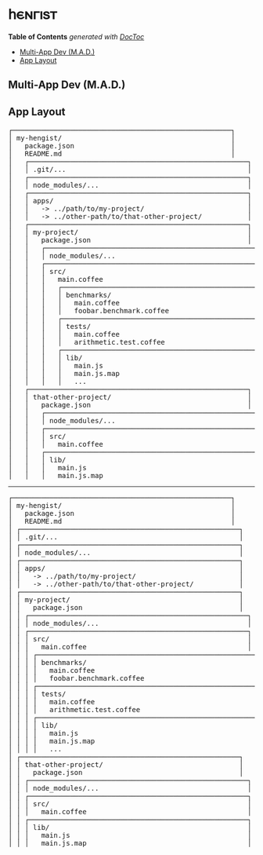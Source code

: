 
# 𐌷𐌴𐌽𐌲𐌹𐍃𐍄

<!-- START doctoc generated TOC please keep comment here to allow auto update -->
<!-- DON'T EDIT THIS SECTION, INSTEAD RE-RUN doctoc TO UPDATE -->
**Table of Contents**  *generated with [DocToc](https://github.com/thlorenz/doctoc)*

- [Multi-App Dev (M.A.D.)](#multi-app-dev-mad)
- [App Layout](#app-layout)

<!-- END doctoc generated TOC please keep comment here to allow auto update -->



## Multi-App Dev (M.A.D.)

## App Layout



<pre>
┌─────────────────────────────────────────────────────┐
│ my-hengist/                                         │
│   package.json                                      │
│   README.md                                         │
│   ┌─────────────────────────────────────────────────────┐
│   │ .git/...                                            │
│   ┌─────────────────────────────────────────────────────┐
│   │ node_modules/...                                    │
│   ┌─────────────────────────────────────────────────────┐
│   │ apps/                                               │
│   │   -> ../path/to/my-project/                         │
│   │   -> ../other-path/to/that-other-project/           │
│   ┌─────────────────────────────────────────────────────┐
│   │ my-project/                                         │
│   │   package.json                                      │
│   │   ┌─────────────────────────────────────────────────────┐
│   │   │ node_modules/...                                    │
│   │   ┌─────────────────────────────────────────────────────┐
│   │   │ src/                                                │
│   │   │   main.coffee                                       │
│   │   │   ┌─────────────────────────────────────────────────────┐
│   │   │   │ benchmarks/                                         │
│   │   │   │   main.coffee                                       │
│   │   │   │   foobar.benchmark.coffee                           │
│   │   │   ┌─────────────────────────────────────────────────────┐
│   │   │   │ tests/                                              │
│   │   │   │   main.coffee                                       │
│   │   │   │   arithmetic.test.coffee                            │
│   │   │   ┌─────────────────────────────────────────────────────┐
│   │   │   │ lib/                                                │
│   │   │   │   main.js                                           │
│   │   │   │   main.js.map                                       │
│   │   │   │   ...                                               │
│   ┌─────────────────────────────────────────────────────┐
│   │ that-other-project/                                 │
│   │   package.json                                      │
│   │   ┌─────────────────────────────────────────────────────┐
│   │   │ node_modules/...                                    │
│   │   ┌─────────────────────────────────────────────────────┐
│   │   │ src/                                                │
│   │   │   main.coffee                                       │
│   │   ┌─────────────────────────────────────────────────────┐
│   │   │ lib/                                                │
│   │   │   main.js                                           │
│   │   │   main.js.map                                       │
</pre>

--------------------------------------------------------------------------

<pre>
┌─────────────────────────────────────────────────────┐
│ my-hengist/                                         │
│   package.json                                      │
│   README.md                                         │
│ ┌─────────────────────────────────────────────────────┐
│ │ .git/...                                            │
│ ┌─────────────────────────────────────────────────────┐
│ │ node_modules/...                                    │
│ ┌─────────────────────────────────────────────────────┐
│ │ apps/                                               │
│ │   -> ../path/to/my-project/                         │
│ │   -> ../other-path/to/that-other-project/           │
│ ┌─────────────────────────────────────────────────────┐
│ │ my-project/                                         │
│ │   package.json                                      │
│ │ ┌─────────────────────────────────────────────────────┐
│ │ │ node_modules/...                                    │
│ │ ┌─────────────────────────────────────────────────────┐
│ │ │ src/                                                │
│ │ │   main.coffee                                       │
│ │ │ ┌─────────────────────────────────────────────────────┐
│ │ │ │ benchmarks/                                         │
│ │ │ │   main.coffee                                       │
│ │ │ │   foobar.benchmark.coffee                           │
│ │ │ ┌─────────────────────────────────────────────────────┐
│ │ │ │ tests/                                              │
│ │ │ │   main.coffee                                       │
│ │ │ │   arithmetic.test.coffee                            │
│ │ │ ┌─────────────────────────────────────────────────────┐
│ │ │ │ lib/                                                │
│ │ │ │   main.js                                           │
│ │ │ │   main.js.map                                       │
│ │ │ │   ...                                               │
│ ┌─────────────────────────────────────────────────────┐
│ │ that-other-project/                                 │
│ │   package.json                                      │
│ │ ┌─────────────────────────────────────────────────────┐
│ │ │ node_modules/...                                    │
│ │ ┌─────────────────────────────────────────────────────┐
│ │ │ src/                                                │
│ │ │   main.coffee                                       │
│ │ ┌─────────────────────────────────────────────────────┐
│ │ │ lib/                                                │
│ │ │   main.js                                           │
│ │ │   main.js.map                                       │
</pre>
